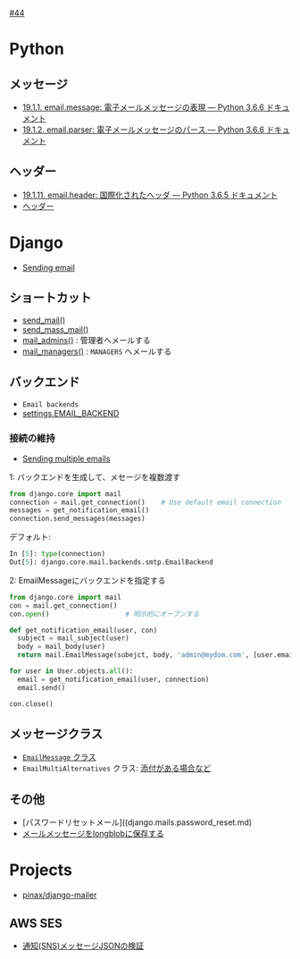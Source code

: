[#44](https://github.com/hdknr/annotated-django/issues/44)

# Python

## メッセージ

- [19.1.1. email.message: 電子メールメッセージの表現 — Python 3.6.6 ドキュメント](https://docs.python.org/ja/3/library/email.message.html)
- [19.1.2. email.parser: 電子メールメッセージのパース — Python 3.6.6 ドキュメント](https://docs.python.org/ja/3/library/email.parser.html)


## ヘッダー

- [19.1.11. email.header: 国際化されたヘッダ — Python 3.6.5 ドキュメント](https://docs.python.jp/3/library/email.header.html)
- [ヘッダー](django.mails.headers.md)


# Django

- [Sending email](https://docs.djangoproject.com/en/2.0/topics/email//)

## ショートカット

- [send_mail()](https://docs.djangoproject.com/en/2.0/topics/email/#send-mail)
- [send_mass_mail()](https://docs.djangoproject.com/en/2.0/topics/email/#send-mass-mail)
- [mail_admins()](https://docs.djangoproject.com/en/2.0/topics/email/#mail-admins)  : 管理者へメールする
- [mail_managers()](https://docs.djangoproject.com/en/2.0/topics/email/#mail-managers) : `MANAGERS` へメールする

## バックエンド

- `Email backends`
- [settings.EMAIL_BACKEND](https://docs.djangoproject.com/en/2.0/ref/settings/#std:setting-EMAIL_BACKEND)

### 接続の維持

- [Sending multiple emails](https://docs.djangoproject.com/en/2.0/topics/email//#sending-multiple-emails)


1: バックエンドを生成して、メセージを複数渡す

~~~py
from django.core import mail
connection = mail.get_connection()    # Use default email connection
messages = get_notification_email()
connection.send_messages(messages)
~~~

デフォルト:
~~~py
In [5]: type(connection)
Out[5]: django.core.mail.backends.smtp.EmailBackend
~~~

2: EmailMessageにバックエンドを指定する

~~~py
from django.core import mail
con = mail.get_connection()
con.open()                   # 明示的にオープンする

def get_notification_email(user, con)
  subject = mail_subject(user)
  body = mail_body(user)
  return mail.EmailMessage(subejct, body, 'admin@mydom.com', [user.email])

for user in User.objects.all():
  email = get_notification_email(user, connection)
  email.send()

con.close()
~~~

## メッセージクラス

- [`EmailMessage` クラス](django.mails.EmailMesage.md)
- `EmailMultiAlternatives` クラス: [添付がある場合など](https://docs.djangoproject.com/ja/1.10/topics/email/#sending-alternative-content-types)

## その他

- [パスワードリセットメール]((django.mails.password_reset.md)
- [メールメッセージをlongblobに保存する](django.mails.messageobject.md)

# Projects

- [pinax/django-mailer](https://github.com/pinax/django-mailer)

## AWS SES

- [通知(SNS)メッセージJSONの検証](ses.veify-notification.md)
